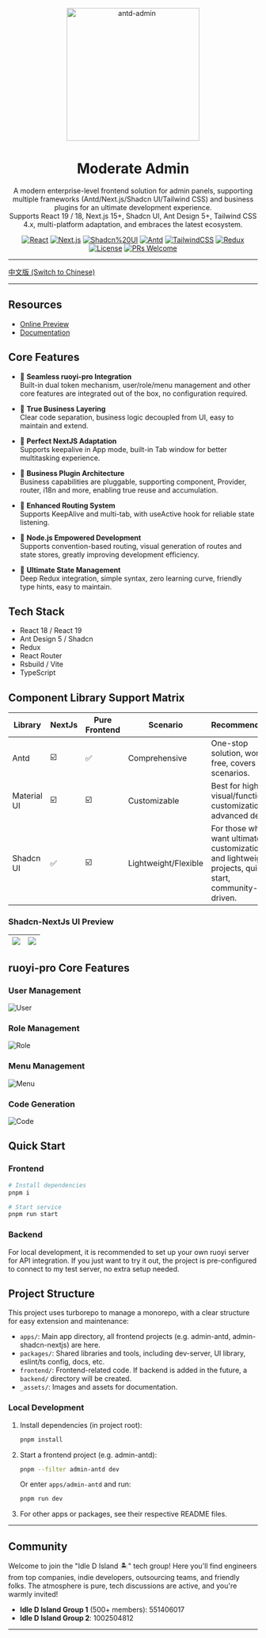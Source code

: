 <p align="center">
 <img alt="antd-admin" height="268" src="./_assets/info.png">
</p>

<h1 align="center">Moderate Admin</h1>


<div align="center">

A modern enterprise-level frontend solution for admin panels, supporting multiple frameworks (Antd/Next.js/Shadcn UI/Tailwind CSS) and business plugins for an ultimate development experience.
<br />
Supports React 19 / 18, Next.js 15+, Shadcn UI, Ant Design 5+, Tailwind CSS 4.x, multi-platform adaptation, and embraces the latest ecosystem.

[![React](https://img.shields.io/badge/React-19.x%20%7C%2018.x-blue?style=flat-square)](https://react.dev/)
[![Next.js](https://img.shields.io/badge/Next.js-15%2B-black?style=flat-square)](https://nextjs.org/)
[![Shadcn%20UI](https://img.shields.io/badge/Shadcn--UI-%F0%9F%92%96-lightgrey?style=flat-square)](https://ui.shadcn.com/)
[![Antd](https://img.shields.io/badge/Antd-5.x-blue?style=flat-square)](https://ant.design/)
[![TailwindCSS](https://img.shields.io/badge/TailwindCSS-4.x-06B6D4?style=flat-square&logo=tailwindcss)](https://tailwindcss.com/)
[![Redux](https://img.shields.io/badge/Redux-Toolkit-purple?style=flat-square)](https://redux-toolkit.js.org/)
[![License](https://img.shields.io/github/license/DLand-Team/moderate-react-admin?style=flat-square)](./LICENSE)
[![PRs Welcome](https://img.shields.io/badge/PRs-welcome-brightgreen.svg?style=flat-square)](https://github.com/DLand-Team/moderate-react-admin/pulls)

</div>

---

[中文版 (Switch to Chinese)](./README.md)

---

## Resources

- [Online Preview](http://111.229.110.163/)
- [Documentation](https://dland-team.github.io/moderate-react-admin/)

## Core Features

- 🍎 **Seamless ruoyi-pro Integration**  
  Built-in dual token mechanism, user/role/menu management and other core features are integrated out of the box, no configuration required.

- 🍇 **True Business Layering**  
  Clear code separation, business logic decoupled from UI, easy to maintain and extend.

- 🥥 **Perfect NextJS Adaptation**  
  Supports keepalive in App mode, built-in Tab window for better multitasking experience.

- 🥕 **Business Plugin Architecture**  
  Business capabilities are pluggable, supporting component, Provider, router, i18n and more, enabling true reuse and accumulation.

- 🍞 **Enhanced Routing System**  
  Supports KeepAlive and multi-tab, with useActive hook for reliable state listening.

- 🥦 **Node.js Empowered Development**  
  Supports convention-based routing, visual generation of routes and state stores, greatly improving development efficiency.

- 🥑 **Ultimate State Management**  
  Deep Redux integration, simple syntax, zero learning curve, friendly type hints, easy to maintain.

## Tech Stack

- React 18 / React 19
- Ant Design 5 / Shadcn
- Redux
- React Router
- Rsbuild / Vite
- TypeScript

## Component Library Support Matrix

| Library     | NextJs | Pure Frontend | Scenario             | Recommendation                                                                                     |
| ----------- | ------ | ------------- | -------------------- | -------------------------------------------------------------------------------------------------- |
| Antd        | ☑️     | ✅            | Comprehensive        | One-stop solution, worry-free, covers most scenarios.                                              |
| Material UI | ☑️     | ☑️            | Customizable         | Best for high visual/function customization, for advanced devs.                                    |
| Shadcn UI   | ✅     | ☑️            | Lightweight/Flexible | For those who want ultimate customization and lightweight projects, quick start, community-driven. |

### Shadcn-NextJs UI Preview

| ![](_assets/shadcn-nextjs-2.png) | ![](_assets/shadcn-nexts-1.png) |
| :------------------------------: | :-----------------------------: |

## ruoyi-pro Core Features

### User Management

![User](./_assets/user.png)

### Role Management

![Role](./_assets/role.png)

### Menu Management

![Menu](./_assets/menu.png)

### Code Generation

![Code](./_assets/code.png)

## Quick Start

### Frontend

```bash
# Install dependencies
pnpm i

# Start service
pnpm run start
```

### Backend

For local development, it is recommended to set up your own ruoyi server for API integration.
If you just want to try it out, the project is pre-configured to connect to my test server, no extra setup needed.

## Project Structure

This project uses turborepo to manage a monorepo, with a clear structure for easy extension and maintenance:

- `apps/`: Main app directory, all frontend projects (e.g. admin-antd, admin-shadcn-nextjs) are here.
- `packages/`: Shared libraries and tools, including dev-server, UI library, eslint/ts config, docs, etc.
- `frontend/`: Frontend-related code. If backend is added in the future, a `backend/` directory will be created.
- `_assets/`: Images and assets for documentation.

### Local Development

1. Install dependencies (in project root):
   ```bash
   pnpm install
   ```
2. Start a frontend project (e.g. admin-antd):
   ```bash
   pnpm --filter admin-antd dev
   ```
   Or enter `apps/admin-antd` and run:
   ```bash
   pnpm run dev
   ```
3. For other apps or packages, see their respective README files.

---

## Community

Welcome to join the "Idle D Island 🏝️" tech group! Here you'll find engineers from top companies, indie developers, outsourcing teams, and friendly folks. The atmosphere is pure, tech discussions are active, and you're warmly invited!

- **Idle D Island Group 1** (500+ members): 551406017
- **Idle D Island Group 2**: 1002504812

---
